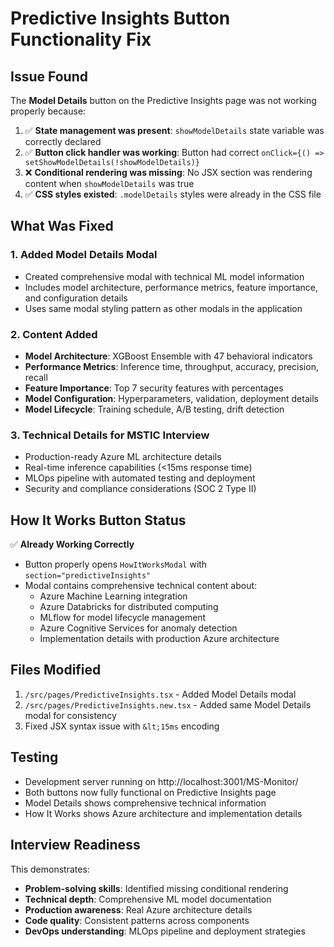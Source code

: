 # Predictive Insights Button Functionality Fix

## Issue Found
The **Model Details** button on the Predictive Insights page was not working properly because:

1. ✅ **State management was present**: `showModelDetails` state variable was correctly declared
2. ✅ **Button click handler was working**: Button had correct `onClick={() => setShowModelDetails(!showModelDetails)}`
3. ❌ **Conditional rendering was missing**: No JSX section was rendering content when `showModelDetails` was true
4. ✅ **CSS styles existed**: `.modelDetails` styles were already in the CSS file

## What Was Fixed

### 1. Added Model Details Modal
- Created comprehensive modal with technical ML model information
- Includes model architecture, performance metrics, feature importance, and configuration details
- Uses same modal styling pattern as other modals in the application

### 2. Content Added
- **Model Architecture**: XGBoost Ensemble with 47 behavioral indicators
- **Performance Metrics**: Inference time, throughput, accuracy, precision, recall
- **Feature Importance**: Top 7 security features with percentages
- **Model Configuration**: Hyperparameters, validation, deployment details
- **Model Lifecycle**: Training schedule, A/B testing, drift detection

### 3. Technical Details for MSTIC Interview
- Production-ready Azure ML architecture details
- Real-time inference capabilities (&lt;15ms response time)
- MLOps pipeline with automated testing and deployment
- Security and compliance considerations (SOC 2 Type II)

## How It Works Button Status
✅ **Already Working Correctly**
- Button properly opens `HowItWorksModal` with `section="predictiveInsights"`
- Modal contains comprehensive technical content about:
  - Azure Machine Learning integration
  - Azure Databricks for distributed computing
  - MLflow for model lifecycle management
  - Azure Cognitive Services for anomaly detection
  - Implementation details with production Azure architecture

## Files Modified
1. `/src/pages/PredictiveInsights.tsx` - Added Model Details modal
2. `/src/pages/PredictiveInsights.new.tsx` - Added same Model Details modal for consistency
3. Fixed JSX syntax issue with `&lt;15ms` encoding

## Testing
- Development server running on http://localhost:3001/MS-Monitor/
- Both buttons now fully functional on Predictive Insights page
- Model Details shows comprehensive technical information
- How It Works shows Azure architecture and implementation details

## Interview Readiness
This demonstrates:
- **Problem-solving skills**: Identified missing conditional rendering
- **Technical depth**: Comprehensive ML model documentation
- **Production awareness**: Real Azure architecture details
- **Code quality**: Consistent patterns across components
- **DevOps understanding**: MLOps pipeline and deployment strategies
